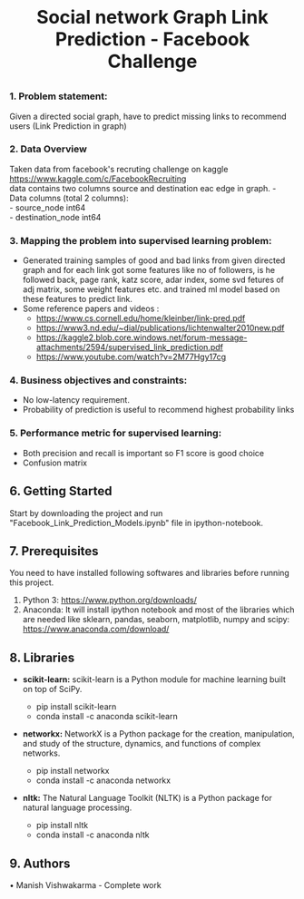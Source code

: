 <h1> <p style="font-size:32px;text-align:center"> <b>Social network Graph Link Prediction - Facebook Challenge</b> </p> </h1>

### 1. Problem statement: 
Given a directed social graph, have to predict missing links to recommend users (Link Prediction in graph)

### 2. Data Overview
Taken data from facebook's recruting challenge on kaggle https://www.kaggle.com/c/FacebookRecruiting  
data contains two columns source and destination eac edge in graph.
    - Data columns (total 2 columns):  
    - source_node         int64  
    - destination_node    int64  

### 3. Mapping the problem into supervised learning problem:
- Generated training samples of good and bad links from given directed graph and for each link got some features like no of followers, is he followed back, page rank, katz score, adar index, some svd fetures of adj matrix, some weight features etc. and trained ml model based on these features to predict link. 
- Some reference papers and videos :  
    - https://www.cs.cornell.edu/home/kleinber/link-pred.pdf
    - https://www3.nd.edu/~dial/publications/lichtenwalter2010new.pdf
    - https://kaggle2.blob.core.windows.net/forum-message-attachments/2594/supervised_link_prediction.pdf
    - https://www.youtube.com/watch?v=2M77Hgy17cg

### 4. Business objectives and constraints:  
- No low-latency requirement.
- Probability of prediction is useful to recommend highest probability links

### 5. Performance metric for supervised learning:  
- Both precision and recall is important so F1 score is good choice
- Confusion matrix

## 6. Getting Started
Start by downloading the project and run "Facebook_Link_Prediction_Models.ipynb" file in ipython-notebook.

## 7. Prerequisites
You need to have installed following softwares and libraries before running this project.
1. Python 3: https://www.python.org/downloads/
2. Anaconda: It will install ipython notebook and most of the libraries which are needed like sklearn, pandas, seaborn, matplotlib, numpy and scipy: https://www.anaconda.com/download/

## 8. Libraries
* __scikit-learn:__ scikit-learn is a Python module for machine learning built on top of SciPy.
    * pip install scikit-learn
    * conda install -c anaconda scikit-learn
    
* __networkx:__ NetworkX is a Python package for the creation, manipulation, and study of the structure, dynamics, and functions of complex networks.
    * pip install networkx
    * conda install -c anaconda networkx
    
* __nltk:__ The Natural Language Toolkit (NLTK) is a Python package for natural language processing. 
    * pip install nltk
    * conda install -c anaconda nltk
    

## 9. Authors
•	Manish Vishwakarma - Complete work  
